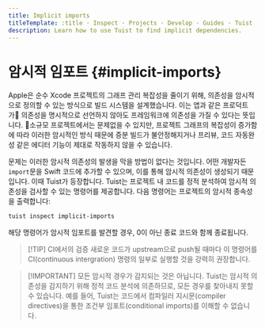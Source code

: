 ```yaml
---
title: Implicit imports
titleTemplate: :title · Inspect · Projects · Develop · Guides · Tuist
description: Learn how to use Tuist to find implicit dependencies.
---
```


# 암시적 임포트 {#implicit-imports}

Apple은 순수 Xcode 프로젝트의 그래프 관리 복잡성을 줄이기 위해, 의존성을 암시적으로 정의할 수 있는 방식으로 빌드 시스템을 설계했습니다. 이는 앱과 같은 프로덕트가 의존성을 명시적으로 선언하지 않아도 프레임워크에 의존성을 가질 수 있다는 뜻입니다. 소규모 프로젝트에서는 문제없을 수 있지만, 프로젝트 그래프의 복잡성이 증가함에 따라 이러한 암시적인 방식 때문에 증분 빌드가 불안정해지거나 프리뷰, 코드 자동완성 같은 에디터 기능이 제대로 작동하지 않을 수 있습니다.

문제는 이러한 암시적 의존성의 발생을 막을 방법이 없다는 것입니다. 어떤 개발자든 `import`문을 Swift 코드에 추가할 수 있으며, 이를 통해 암시적 의존성이 생성되기 때문입니다. 이때 Tuist가 등장합니다. Tuist는 프로젝트 내 코드를 정적 분석하여 암시적 의존성을 검사할 수 있는 명령어를 제공합니다. 다음 명령어는 프로젝트의 암시적 종속성을 출력합니다:

```bash
tuist inspect implicit-imports
```

해당 명령어가 암시적 임포트를 발견할 경우, 0이 아닌 종료 코드와 함께 종료됩니다.

> [!TIP] CI에서의 검증
> 새로운 코드가 upstream으로 push될 때마다 이 명령어를 <LocalizedLink href="/guides/features/automate/continuous-integration">CI(continuous intergration)</LocalizedLink> 명령의 일부로 실행할 것을 강력히 권장합니다.

> [!IMPORTANT] 모든 암시적 경우가 감지되는 것은 아닙니다. Tuist는 암시적 의존성을 감지하기 위해 정적 코드 분석에 의존하므로, 모든 경우를 찾아내지 못할 수 있습니다. 예를 들어, Tuist는 코드에서 컴파일러 지시문(compiler directives)을 통한 조건부 임포트(conditional imports)를 이해할 수 없습니다.
